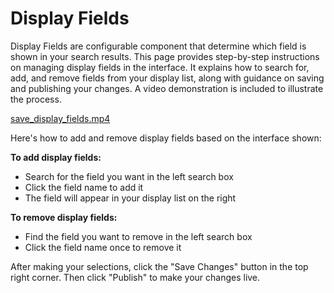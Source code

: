 # Display Fields

Display Fields are configurable component that determine which field is shown in your search results. This page provides step-by-step instructions on managing display fields in the interface. It explains how to search for, add, and remove fields from your display list, along with guidance on saving and publishing your changes. A video demonstration is included to illustrate the process.

[save_display_fields.mp4](save_display_fields.mp4)

Here's how to add and remove display fields based on the interface shown:

**To add display fields:**

- Search for the field you want in the left search box
- Click the field name to add it
- The field will appear in your display list on the right

**To remove display fields:**

- Find the field you want to remove in the left search box
- Click the field name once to remove it

After making your selections, click the "Save Changes" button in the top right corner. Then click "Publish" to make your changes live.